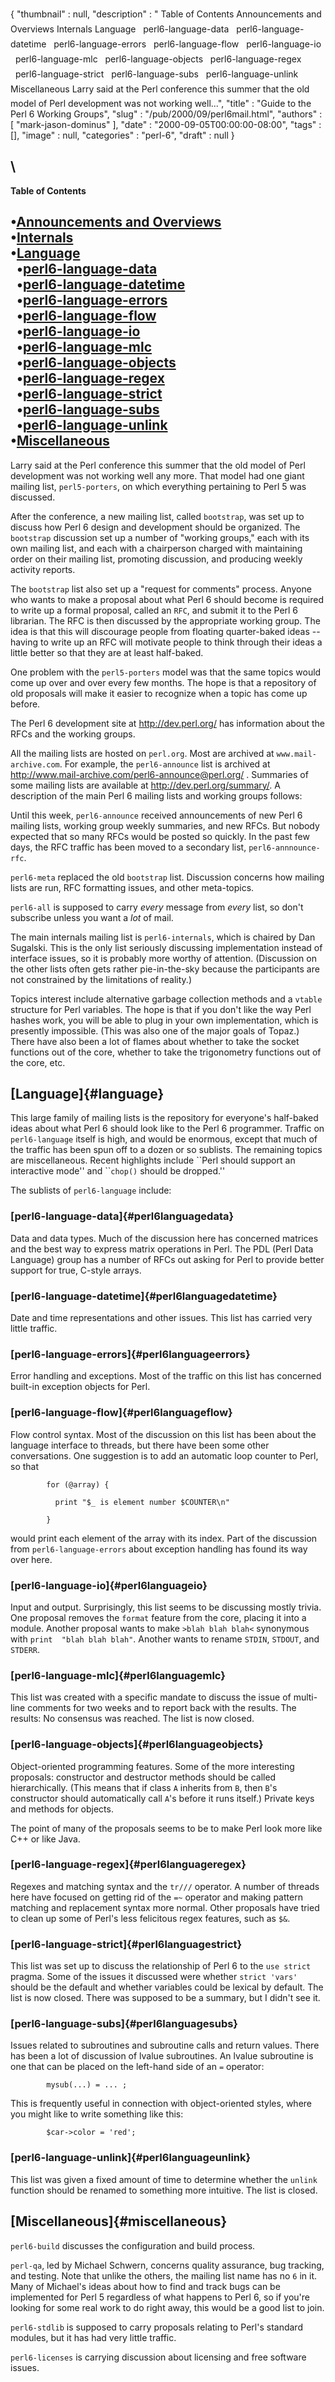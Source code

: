 {
   "thumbnail" : null,
   "description" : " Table of Contents &#149;Announcements and Overviews &#149;Internals &#149;Language &nbsp;&nbsp;&#149;perl6-language-data &nbsp;&nbsp;&#149;perl6-language-datetime &nbsp;&nbsp;&#149;perl6-language-errors &nbsp;&nbsp;&#149;perl6-language-flow &nbsp;&nbsp;&#149;perl6-language-io &nbsp;&nbsp;&#149;perl6-language-mlc &nbsp;&nbsp;&#149;perl6-language-objects &nbsp;&nbsp;&#149;perl6-language-regex &nbsp;&nbsp;&#149;perl6-language-strict &nbsp;&nbsp;&#149;perl6-language-subs &nbsp;&nbsp;&#149;perl6-language-unlink &#149;Miscellaneous Larry said at the Perl conference this summer that the old model of Perl development was not working well...",
   "title" : "Guide to the Perl 6 Working Groups",
   "slug" : "/pub/2000/09/perl6mail.html",
   "authors" : [
      "mark-jason-dominus"
   ],
   "date" : "2000-09-05T00:00:00-08:00",
   "tags" : [],
   "image" : null,
   "categories" : "perl-6",
   "draft" : null
}





\
  -------------------------------------------------------------------
  **Table of Contents**

  •[Announcements and Overviews](#announcements%20and%20overviews)\
  •[Internals](#internals)\
  •[Language](#language)\
    •[perl6-language-data](#perl6languagedata)\
    •[perl6-language-datetime](#perl6languagedatetime)\
    •[perl6-language-errors](#perl6languageerrors)\
    •[perl6-language-flow](#perl6languageflow)\
    •[perl6-language-io](#perl6languageio)\
    •[perl6-language-mlc](#perl6languagemlc)\
    •[perl6-language-objects](#perl6languageobjects)\
    •[perl6-language-regex](#perl6languageregex)\
    •[perl6-language-strict](#perl6languagestrict)\
    •[perl6-language-subs](#perl6languagesubs)\
    •[perl6-language-unlink](#perl6languageunlink)\
  •[Miscellaneous](#miscellaneous)
  -------------------------------------------------------------------

Larry said at the Perl conference this summer that the old model of Perl
development was not working well any more. That model had one giant
mailing list, `perl5-porters`, on which everything pertaining to Perl 5
was discussed.

After the conference, a new mailing list, called `bootstrap`, was set up
to discuss how Perl 6 design and development should be organized. The
`bootstrap` discussion set up a number of "working groups," each with
its own mailing list, and each with a chairperson charged with
maintaining order on their mailing list, promoting discussion, and
producing weekly activity reports.

The `bootstrap` list also set up a "request for comments" process.
Anyone who wants to make a proposal about what Perl 6 should become is
required to write up a formal proposal, called an `RFC`, and submit it
to the Perl 6 librarian. The RFC is then discussed by the appropriate
working group. The idea is that this will discourage people from
floating quarter-baked ideas -- having to write up an RFC will motivate
people to think through their ideas a little better so that they are at
least half-baked.

One problem with the `perl5-porters` model was that the same topics
would come up over and over every few months. The hope is that a
repository of old proposals will make it easier to recognize when a
topic has come up before.

The Perl 6 development site at <http://dev.perl.org/> has information
about the RFCs and the working groups.

All the mailing lists are hosted on `perl.org`. Most are archived at
`www.mail-archive.com`. For example, the `perl6-announce` list is
archived at <http://www.mail-archive.com/perl6-announce@perl.org/> .
Summaries of some mailing lists are available at
<http://dev.perl.org/summary/>. A description of the main Perl 6 mailing
lists and working groups follows:

Until this week, `perl6-announce` received announcements of new Perl 6
mailing lists, working group weekly summaries, and new RFCs. But nobody
expected that so many RFCs would be posted so quickly. In the past few
days, the RFC traffic has been moved to a secondary list,
`perl6-annnounce-rfc`.

`perl6-meta` replaced the old `bootstrap` list. Discussion concerns how
mailing lists are run, RFC formatting issues, and other meta-topics.

`perl6-all` is supposed to carry *every* message from *every* list, so
don't subscribe unless you want a *lot* of mail.

The main internals mailing list is `perl6-internals`, which is chaired
by Dan Sugalski. This is the only list seriously discussing
implementation instead of interface issues, so it is probably more
worthy of attention. (Discussion on the other lists often gets rather
pie-in-the-sky because the participants are not constrained by the
limitations of reality.)

Topics interest include alternative garbage collection methods and a
`vtable` structure for Perl variables. The hope is that if you don't
like the way Perl hashes work, you will be able to plug in your own
implementation, which is presently impossible. (This was also one of the
major goals of Topaz.) There have also been a lot of flames about
whether to take the socket functions out of the core, whether to take
the trigonometry functions out of the core, etc.

[Language]{#language}
---------------------

This large family of mailing lists is the repository for everyone's
half-baked ideas about what Perl 6 should look like to the Perl 6
programmer. Traffic on `perl6-language` itself is high, and would be
enormous, except that much of the traffic has been spun off to a dozen
or so sublists. The remaining topics are miscellaneous. Recent
highlights include \`\`Perl should support an interactive mode'' and
\`\``chop()` should be dropped.''

The sublists of `perl6-language` include:

### [perl6-language-data]{#perl6languagedata}

Data and data types. Much of the discussion here has concerned matrices
and the best way to express matrix operations in Perl. The PDL (Perl
Data Language) group has a number of RFCs out asking for Perl to provide
better support for true, C-style arrays.

### [perl6-language-datetime]{#perl6languagedatetime}

Date and time representations and other issues. This list has carried
very little traffic.

### [perl6-language-errors]{#perl6languageerrors}

Error handling and exceptions. Most of the traffic on this list has
concerned built-in exception objects for Perl.

### [perl6-language-flow]{#perl6languageflow}

Flow control syntax. Most of the discussion on this list has been about
the language interface to threads, but there have been some other
conversations. One suggestion is to add an automatic loop counter to
Perl, so that


            for (@array) {

              print "$_ is element number $COUNTER\n"

            }

would print each element of the array with its index. Part of the
discussion from `perl6-language-errors` about exception handling has
found its way over here.

### [perl6-language-io]{#perl6languageio}

Input and output. Surprisingly, this list seems to be discussing mostly
trivia. One proposal removes the `format` feature from the core, placing
it into a module. Another proposal wants to make `>blah blah blah<`
synonymous with `print  "blah blah blah"`. Another wants to rename
`STDIN`, `STDOUT`, and `STDERR`.

### [perl6-language-mlc]{#perl6languagemlc}

This list was created with a specific mandate to discuss the issue of
multi-line comments for two weeks and to report back with the results.
The results: No consensus was reached. The list is now closed.

### [perl6-language-objects]{#perl6languageobjects}

Object-oriented programming features. Some of the more interesting
proposals: constructor and destructor methods should be called
hierarchically. (This means that if class `A` inherits from `B`, then
`B`'s constructor should automatically call `A`'s before it runs
itself.) Private keys and methods for objects.

The point of many of the proposals seems to be to make Perl look more
like C++ or like Java.

### [perl6-language-regex]{#perl6languageregex}

Regexes and matching syntax and the `tr///` operator. A number of
threads here have focused on getting rid of the `=~` operator and making
pattern matching and replacement syntax more normal. Other proposals
have tried to clean up some of Perl's less felicitous regex features,
such as `$&`.

### [perl6-language-strict]{#perl6languagestrict}

This list was set up to discuss the relationship of Perl 6 to the
`use strict` pragma. Some of the issues it discussed were whether
`strict 'vars'` should be the default and whether variables could be
lexical by default. The list is now closed. There was supposed to be a
summary, but I didn't see it.

### [perl6-language-subs]{#perl6languagesubs}

Issues related to subroutines and subroutine calls and return values.
There has been a lot of discussion of lvalue subroutines. An lvalue
subroutine is one that can be placed on the left-hand side of an `=`
operator:


            mysub(...) = ... ;

This is frequently useful in connection with object-oriented styles,
where you might like to write something like this:


            $car->color = 'red';

### [perl6-language-unlink]{#perl6languageunlink}

This list was given a fixed amount of time to determine whether the
`unlink` function should be renamed to something more intuitive. The
list is closed.

[Miscellaneous]{#miscellaneous}
-------------------------------

`perl6-build` discusses the configuration and build process.

`perl-qa`, led by Michael Schwern, concerns quality assurance, bug
tracking, and testing. Note that unlike the others, the mailing list
name has no `6` in it. Many of Michael's ideas about how to find and
track bugs can be implemented for Perl 5 regardless of what happens to
Perl 6, so if you're looking for some real work to do right away, this
would be a good list to join.

`perl6-stdlib` is supposed to carry proposals relating to Perl's
standard modules, but it has had very little traffic.

`perl6-licenses` is carrying discussion about licensing and free
software issues.


